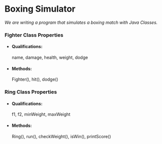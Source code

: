 # **Boxing Simulator**

*We are writing a program that simulates a boxing match with Java Classes.*

### **Fighter Class Properties**
* #### Qualifications:
  name, damage, health, weight, dodge
* #### Methods:
  Fighter(), hit(), dodge()

### **Ring Class Properties**
* #### Qualifications:
  f1, f2, minWeight, maxWeight
* #### Methods:
  Ring(), run(), checkWeight(), isWin(), printScore()
